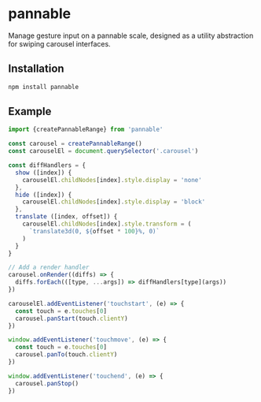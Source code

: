 # pannable

Manage gesture input on a pannable scale, designed as a utility abstraction for
swiping carousel interfaces.

## Installation

```sh
npm install pannable
```

## Example

```js
import {createPannableRange} from 'pannable'

const carousel = createPannableRange()
const carouselEl = document.querySelector('.carousel')

const diffHandlers = {
  show ([index]) {
    carouselEl.childNodes[index].style.display = 'none'
  },
  hide ([index]) {
    carouselEl.childNodes[index].style.display = 'block'
  },
  translate ([index, offset]) {
    carouselEl.childNodes[index].style.transform = (
      `translate3d(0, ${offset * 100}%, 0)`
    )
  }
}

// Add a render handler
carousel.onRender((diffs) => {
  diffs.forEach(([type, ...args]) => diffHandlers[type](args))
})

carouselEl.addEventListener('touchstart', (e) => {
  const touch = e.touches[0]
  carousel.panStart(touch.clientY)
})

window.addEventListener('touchmove', (e) => {
  const touch = e.touches[0]
  carousel.panTo(touch.clientY)
})

window.addEventListener('touchend', (e) => {
  carousel.panStop()
})
```
